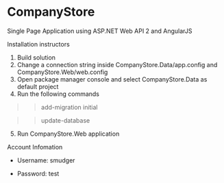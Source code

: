 # CompanyStore
Single Page Application using ASP.NET Web API 2 and AngularJS

Installation instructors

1. Build solution
2. Change a connection string inside CompanyStore.Data/app.config and CompanyStore.Web/web.config
3. Open package manager console and select CompanyStore.Data as default project
4. Run the following commands
  >> add-migration initial

  >> update-database

5. Run CompanyStore.Web application

Account Infomation

- Username: smudger

- Password: test
